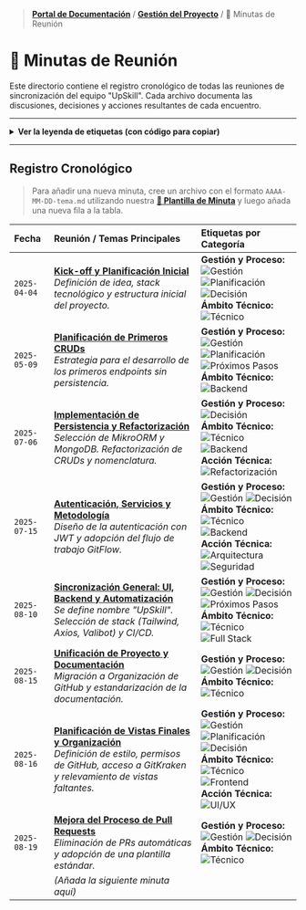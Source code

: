 > **[Portal de Documentación](../../README.md)** / **[Gestión del Proyecto](../README.md)** / 📝 Minutas de Reunión

# 📝 Minutas de Reunión

Este directorio contiene el registro cronológico de todas las reuniones de sincronización del equipo "UpSkill". Cada archivo documenta las discusiones, decisiones y acciones resultantes de cada encuentro.

---

<details>
  <summary><strong>Ver la leyenda de etiquetas (con código para copiar)</strong></summary>
  <br>
  <blockquote>
    Utiliza la columna "Código" para copiar y pegar rápidamente las etiquetas en la tabla de minutas.
  </blockquote>

| Etiqueta                                                                                    | Significado                                                                                  | Código para Copiar                                                                            |
| :------------------------------------------------------------------------------------------ | :------------------------------------------------------------------------------------------- | :-------------------------------------------------------------------------------------------- |
| **Gestión y Proceso**                                                                       |                                                                                              |                                                                                               |
| ![Gestión](https://img.shields.io/badge/GESTIÓN-fd7e14?style=for-the-badge)                 | Discusión sobre el proceso, plazos, tareas o tablero.                                        | `![Gestión](https://img.shields.io/badge/GESTIÓN-fd7e14?style=for-the-badge)`                 |
| ![Planificación](https://img.shields.io/badge/PLANIFICACIÓN-17a2b8?style=for-the-badge)     | Define la estrategia o los pasos a seguir para una tarea.                                    | `![Planificación](https://img.shields.io/badge/PLANIFICACIÓN-17a2b8?style=for-the-badge)`     |
| ![Decisión](https://img.shields.io/badge/DECISIÓN-28a745?style=for-the-badge)               | Se ha tomado una decisión final y vinculante sobre un tema.                                  | `![Decisión](https://img.shields.io/badge/DECISIÓN-28a745?style=for-the-badge)`               |
| ![Próximos Pasos](https://img.shields.io/badge/PRÓXIMOS_PASOS-6f42c1?style=for-the-badge)   | Define una acción o tarea concreta que se debe realizar.                                     | `![Próximos Pasos](https://img.shields.io/badge/PRÓXIMOS_PASOS-6f42c1?style=for-the-badge)`   |
| **Ámbito Técnico**                                                                          |                                                                                              |                                                                                               |
| ![Técnico](https://img.shields.io/badge/TÉCNICO-007bff?style=for-the-badge)                 | Discusión general sobre arquitectura, código, API, etc.                                      | `![Técnico](https://img.shields.io/badge/TÉCNICO-007bff?style=for-the-badge)`                 |
| ![Backend](https://img.shields.io/badge/BACKEND-343a40?style=for-the-badge)                 | Tema específico del desarrollo del servidor, la API o la base de datos.                      | `![Backend](https://img.shields.io/badge/BACKEND-343a40?style=for-the-badge)`                 |
| ![Frontend](https://img.shields.io/badge/FRONTEND-563d7c?style=for-the-badge)               | Tema específico del desarrollo del cliente (React), la interfaz o la experiencia de usuario. | `![Frontend](https://img.shields.io/badge/FRONTEND-563d7c?style=for-the-badge)`               |
| ![Full Stack](https://img.shields.io/badge/FULL_STACK-7c4dff?style=for-the-badge)           | Discusión o cambio que impacta tanto al Frontend como al Backend.                            | `![Full Stack](https://img.shields.io/badge/FULL_STACK-7c4dff?style=for-the-badge)`           |
| **Acción Técnica**                                                                          |                                                                                              |                                                                                               |
| ![Arquitectura](https://img.shields.io/badge/ARQUITECTURA-6f42c1?style=for-the-badge)       | Decisiones sobre la estructura del proyecto, patrones de diseño o flujo de datos.            | `![Arquitectura](https://img.shields.io/badge/ARQUITECTURA-6f42c1?style=for-the-badge)`       |
| ![Refactorización](https://img.shields.io/badge/REFACTORIZACIÓN-ffc107?style=for-the-badge) | Mejora del código existente sin cambiar su funcionalidad externa.                            | `![Refactorización](https://img.shields.io/badge/REFACTORIZACIÓN-ffc107?style=for-the-badge)` |
| ![Seguridad](https://img.shields.io/badge/SEGURIDAD-dc3545?style=for-the-badge)             | Tema relacionado con la seguridad de la aplicación (autenticación, vulnerabilidades, etc.).  | `![Seguridad](https://img.shields.io/badge/SEGURIDAD-dc3545?style=for-the-badge)`             |
| ![UI/UX](https://img.shields.io/badge/UI/UX-e83e8c?style=for-the-badge)                     | Discusión sobre diseño, experiencia de usuario, o componentes visuales.                      | `![UI/UX](https://img.shields.io/badge/UI/UX-e83e8c?style=for-the-badge)`                     |
| **Estado y Problemas**                                                                      |                                                                                              |                                                                                               |
| ![Bloqueo](https://img.shields.io/badge/BLOQUEO-dc3545?style=for-the-badge)                 | Un impedimento o problema que está frenando el progreso.                                     | `![Bloqueo](https://img.shields.io/badge/BLOQUEO-dc3545?style=for-the-badge)`                 |
| ![Duda](https://img.shields.io/badge/DUDA-ffc107?style=for-the-badge)                       | Un tema que requiere investigación o no tiene respuesta.                                     | `![Duda](https://img.shields.io/badge/DUDA-ffc107?style=for-the-badge)`                       |

</details>

---

## Registro Cronológico

> Para añadir una nueva minuta, cree un archivo con el formato `AAAA-MM-DD-tema.md` utilizando nuestra **[📄 Plantilla de Minuta](./plantilla-minuta.md)** y luego añada una nueva fila a la tabla.

| Fecha        | Reunión / Temas Principales                                                                                                                                                                                | Etiquetas por Categoría                                                                                                                                                                                                                                                                                                                                                                                                                                                                                                                                                         |
| :----------- | :--------------------------------------------------------------------------------------------------------------------------------------------------------------------------------------------------------- | :------------------------------------------------------------------------------------------------------------------------------------------------------------------------------------------------------------------------------------------------------------------------------------------------------------------------------------------------------------------------------------------------------------------------------------------------------------------------------------------------------------------------------------------------------------------------------ |
| `2025-04-04` | **[Kick-off y Planificación Inicial](./2025-04-04-planificacion-inicial.md)** <br> _Definición de idea, stack tecnológico y estructura inicial del proyecto._                                              | **Gestión y Proceso:** <br> ![Gestión](https://img.shields.io/badge/GESTIÓN-fd7e14?style=for-the-badge) ![Planificación](https://img.shields.io/badge/PLANIFICACIÓN-17a2b8?style=for-the-badge) ![Decisión](https://img.shields.io/badge/DECISIÓN-28a745?style=for-the-badge) <br> **Ámbito Técnico:** <br> ![Técnico](https://img.shields.io/badge/TÉCNICO-007bff?style=for-the-badge)                                                                                                                                                                                         |
| `2025-05-09` | **[Planificación de Primeros CRUDs](./2025-05-09-planificacion-cruds.md)** <br> _Estrategia para el desarrollo de los primeros endpoints sin persistencia._                                                | **Gestión y Proceso:** <br> ![Gestión](https://img.shields.io/badge/GESTIÓN-fd7e14?style=for-the-badge) ![Planificación](https://img.shields.io/badge/PLANIFICACIÓN-17a2b8?style=for-the-badge) ![Próximos Pasos](https://img.shields.io/badge/PRÓXIMOS_PASOS-6f42c1?style=for-the-badge) <br> **Ámbito Técnico:** <br> ![Backend](https://img.shields.io/badge/BACKEND-343a40?style=for-the-badge)                                                                                                                                                                             |
| `2025-07-06` | **[Implementación de Persistencia y Refactorización](./2025-07-06-implementacion-persistencia.md)** <br> _Selección de MikroORM y MongoDB. Refactorización de CRUDs y nomenclatura._                       | **Gestión y Proceso:** <br> ![Decisión](https://img.shields.io/badge/DECISIÓN-28a745?style=for-the-badge) <br> **Ámbito Técnico:** <br> ![Técnico](https://img.shields.io/badge/TÉCNICO-007bff?style=for-the-badge) ![Backend](https://img.shields.io/badge/BACKEND-343a40?style=for-the-badge) <br> **Acción Técnica:** <br> ![Refactorización](https://img.shields.io/badge/REFACTORIZACIÓN-ffc107?style=for-the-badge)                                                                                                                                                       |
| `2025-07-15` | **[Autenticación, Servicios y Metodología](./2025-07-15-autenticacion-y-metodologia-de-trabajo.md)** <br> _Diseño de la autenticación con JWT y adopción del flujo de trabajo GitFlow._                    | **Gestión y Proceso:** <br> ![Gestión](https://img.shields.io/badge/GESTIÓN-fd7e14?style=for-the-badge) ![Decisión](https://img.shields.io/badge/DECISIÓN-28a745?style=for-the-badge) <br> **Ámbito Técnico:** <br> ![Técnico](https://img.shields.io/badge/TÉCNICO-007bff?style=for-the-badge) ![Backend](https://img.shields.io/badge/BACKEND-343a40?style=for-the-badge) <br> **Acción Técnica:** <br> ![Arquitectura](https://img.shields.io/badge/ARQUITECTURA-6f42c1?style=for-the-badge) ![Seguridad](https://img.shields.io/badge/SEGURIDAD-dc3545?style=for-the-badge) |
| `2025-08-10` | **[Sincronización General: UI, Backend y Automatización](./2025-08-10-sincronizacion-general.md)** <br> _Se define nombre "UpSkill". Selección de stack (Tailwind, Axios, Valibot) y CI/CD._               | **Gestión y Proceso:** <br> ![Gestión](https://img.shields.io/badge/GESTIÓN-fd7e14?style=for-the-badge) ![Decisión](https://img.shields.io/badge/DECISIÓN-28a745?style=for-the-badge) ![Próximos Pasos](https://img.shields.io/badge/PRÓXIMOS_PASOS-6f42c1?style=for-the-badge) <br> **Ámbito Técnico:** <br> ![Técnico](https://img.shields.io/badge/TÉCNICO-007bff?style=for-the-badge) ![Full Stack](https://img.shields.io/badge/FULL_STACK-7c4dff?style=for-the-badge)                                                                                                     |
| `2025-08-15` | **[Unificación de Proyecto y Documentación](./2025-08-15-unificacion-docs.md)** <br> _Migración a Organización de GitHub y estandarización de la documentación._                                           | **Gestión y Proceso:** <br> ![Gestión](https://img.shields.io/badge/GESTIÓN-fd7e14?style=for-the-badge) ![Decisión](https://img.shields.io/badge/DECISIÓN-28a745?style=for-the-badge) <br> **Ámbito Técnico:** <br> ![Técnico](https://img.shields.io/badge/TÉCNICO-007bff?style=for-the-badge)                                                                                                                                                                                                                                                                                 |
| `2025-08-16` | **[Planificación de Vistas Finales y Organización](./2025-08-16-planificacion-vistas-finales.md)** <br> _Definición de estilo, permisos de GitHub, acceso a GitKraken y relevamiento de vistas faltantes._ | **Gestión y Proceso:** <br> ![Gestión](https://img.shields.io/badge/GESTIÓN-fd7e14?style=for-the-badge) ![Planificación](https://img.shields.io/badge/PLANIFICACIÓN-17a2b8?style=for-the-badge) ![Decisión](https://img.shields.io/badge/DECISIÓN-28a745?style=for-the-badge) <br> **Ámbito Técnico:** <br> ![Técnico](https://img.shields.io/badge/TÉCNICO-007bff?style=for-the-badge) ![Frontend](https://img.shields.io/badge/FRONTEND-563d7c?style=for-the-badge) <br> **Acción Técnica:** <br> ![UI/UX](https://img.shields.io/badge/UI/UX-e83e8c?style=for-the-badge)     |
| `2025-08-19` | **[Mejora del Proceso de Pull Requests](./2025-08-19-mejora-flujo-de-trabajo.md)** <br> _Eliminación de PRs automáticas y adopción de una plantilla estándar._                                             | **Gestión y Proceso:** <br> ![Gestión](https://img.shields.io/badge/GESTIÓN-fd7e14?style=for-the-badge) ![Decisión](https://img.shields.io/badge/DECISIÓN-28a745?style=for-the-badge) <br> **Ámbito Técnico:** <br> ![Técnico](https://img.shields.io/badge/TÉCNICO-007bff?style=for-the-badge)                                                                                                                                                                                                                                                                                 |
|              | _(Añada la siguiente minuta aquí)_                                                                                                                                                                         |                                                                                                                                                                                                                                                                                                                                                                                                                                                                                                                                                                                 |

